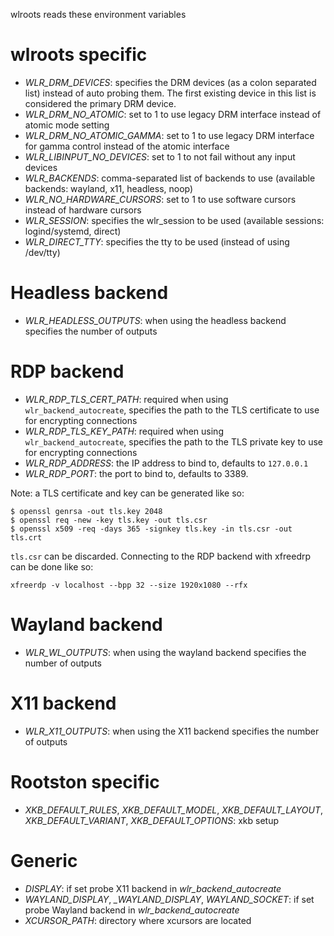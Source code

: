 wlroots reads these environment variables

# wlroots specific

* *WLR_DRM_DEVICES*: specifies the DRM devices (as a colon separated list)
  instead of auto probing them. The first existing device in this list is
  considered the primary DRM device.
* *WLR_DRM_NO_ATOMIC*: set to 1 to use legacy DRM interface instead of atomic
  mode setting
* *WLR_DRM_NO_ATOMIC_GAMMA*: set to 1 to use legacy DRM interface for gamma
  control instead of the atomic interface
* *WLR_LIBINPUT_NO_DEVICES*: set to 1 to not fail without any input devices
* *WLR_BACKENDS*: comma-separated list of backends to use (available backends:
  wayland, x11, headless, noop)
* *WLR_NO_HARDWARE_CURSORS*: set to 1 to use software cursors instead of
  hardware cursors
* *WLR_SESSION*: specifies the wlr\_session to be used (available sessions:
  logind/systemd, direct)
* *WLR_DIRECT_TTY*: specifies the tty to be used (instead of using /dev/tty)

# Headless backend

* *WLR_HEADLESS_OUTPUTS*: when using the headless backend specifies the number
  of outputs

# RDP backend

* *WLR_RDP_TLS_CERT_PATH*: required when using `wlr_backend_autocreate`,
  specifies the path to the TLS certificate to use for encrypting connections
* *WLR_RDP_TLS_KEY_PATH*: required when using `wlr_backend_autocreate`,
  specifies the path to the TLS private key to use for encrypting connections
* *WLR_RDP_ADDRESS*: the IP address to bind to, defaults to `127.0.0.1`
* *WLR_RDP_PORT*: the port to bind to, defaults to 3389.

Note: a TLS certificate and key can be generated like so:

```
$ openssl genrsa -out tls.key 2048
$ openssl req -new -key tls.key -out tls.csr
$ openssl x509 -req -days 365 -signkey tls.key -in tls.csr -out tls.crt
```

`tls.csr` can be discarded. Connecting to the RDP backend with xfreedrp can be
done like so:

	xfreerdp -v localhost --bpp 32 --size 1920x1080 --rfx

# Wayland backend

* *WLR_WL_OUTPUTS*: when using the wayland backend specifies the number of outputs

# X11 backend

* *WLR_X11_OUTPUTS*: when using the X11 backend specifies the number of outputs

# Rootston specific

* *XKB_DEFAULT_RULES*, *XKB_DEFAULT_MODEL*, *XKB_DEFAULT_LAYOUT*,
  *XKB_DEFAULT_VARIANT*, *XKB_DEFAULT_OPTIONS*: xkb setup

# Generic

* *DISPLAY*: if set probe X11 backend in *wlr_backend_autocreate*
* *WAYLAND_DISPLAY*, *_WAYLAND_DISPLAY*, *WAYLAND_SOCKET*: if set probe Wayland
  backend in *wlr_backend_autocreate*
* *XCURSOR_PATH*: directory where xcursors are located
